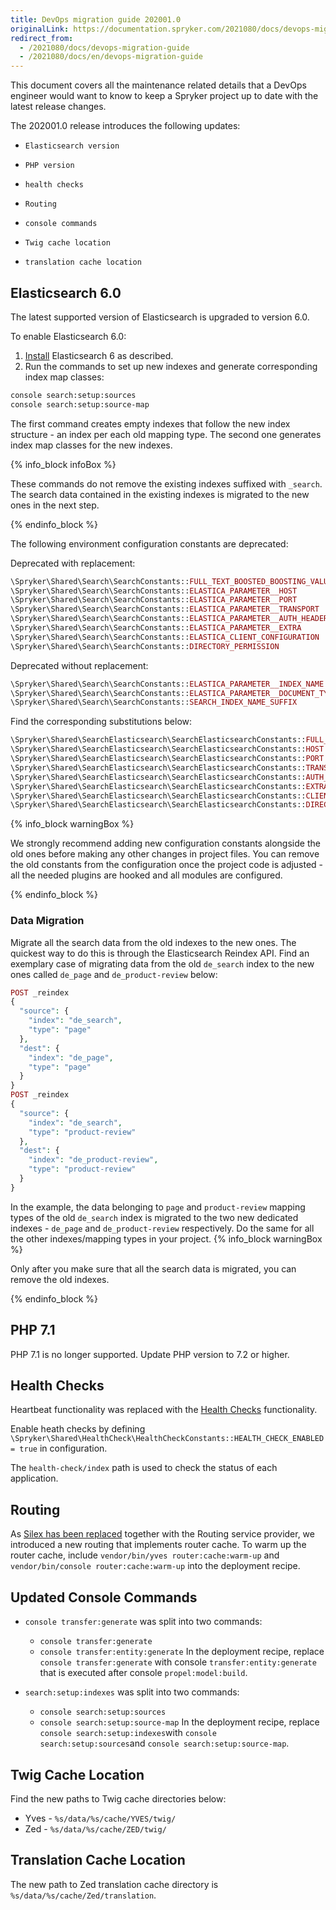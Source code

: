 ```yaml
---
title: DevOps migration guide 202001.0
originalLink: https://documentation.spryker.com/2021080/docs/devops-migration-guide
redirect_from:
  - /2021080/docs/devops-migration-guide
  - /2021080/docs/en/devops-migration-guide
---
```


This document covers all the maintenance related details that a DevOps engineer would want to know to keep a Spryker project up to date with the latest release changes.

The 202001.0 release introduces the following updates:

*     Elasticsearch version
*     PHP version 
*     health checks
*     Routing
*     console commands
*     Twig cache location
*     translation cache location

## Elasticsearch 6.0

The latest supported version of Elasticsearch is upgraded to version 6.0.

To enable Elasticsearch 6.0:

1. [Install](https://www.elastic.co/guide/en/elasticsearch/reference/6.8/install-elasticsearch.html) Elasticsearch 6 as described.
2. Run the commands to set up new indexes and generate corresponding index map classes:

```bash
console search:setup:sources
console search:setup:source-map
```

The first command creates empty indexes that follow the new index structure - an index per each old mapping type. The second one generates index map classes for the new indexes. 


{% info_block infoBox %}

These commands do not remove the existing indexes suffixed with `_search`. The search data contained in the existing indexes is migrated to the new ones in the next step. 

{% endinfo_block %}


The following environment configuration constants are deprecated:

Deprecated with replacement:

```php
\Spryker\Shared\Search\SearchConstants::FULL_TEXT_BOOSTED_BOOSTING_VALUE
\Spryker\Shared\Search\SearchConstants::ELASTICA_PARAMETER__HOST
\Spryker\Shared\Search\SearchConstants::ELASTICA_PARAMETER__PORT
\Spryker\Shared\Search\SearchConstants::ELASTICA_PARAMETER__TRANSPORT
\Spryker\Shared\Search\SearchConstants::ELASTICA_PARAMETER__AUTH_HEADER
\Spryker\Shared\Search\SearchConstants::ELASTICA_PARAMETER__EXTRA
\Spryker\Shared\Search\SearchConstants::ELASTICA_CLIENT_CONFIGURATION
\Spryker\Shared\Search\SearchConstants::DIRECTORY_PERMISSION
```

Deprecated without replacement:

```php
\Spryker\Shared\Search\SearchConstants::ELASTICA_PARAMETER__INDEX_NAME
\Spryker\Shared\Search\SearchConstants::ELASTICA_PARAMETER__DOCUMENT_TYPE
\Spryker\Shared\Search\SearchConstants::SEARCH_INDEX_NAME_SUFFIX
```

Find the corresponding substitutions below:
```php
\Spryker\Shared\SearchElasticsearch\SearchElasticsearchConstants::FULL_TEXT_BOOSTED_BOOSTING_VALUE
\Spryker\Shared\SearchElasticsearch\SearchElasticsearchConstants::HOST
\Spryker\Shared\SearchElasticsearch\SearchElasticsearchConstants::PORT
\Spryker\Shared\SearchElasticsearch\SearchElasticsearchConstants::TRANSPORT
\Spryker\Shared\SearchElasticsearch\SearchElasticsearchConstants::AUTH_HEADER
\Spryker\Shared\SearchElasticsearch\SearchElasticsearchConstants::EXTRA
\Spryker\Shared\SearchElasticsearch\SearchElasticsearchConstants::CLIENT_CONFIGURATION
\Spryker\Shared\SearchElasticsearch\SearchElasticsearchConstants::DIRECTORY_PERMISSION
```
{% info_block warningBox %}

We strongly recommend adding new configuration constants alongside the old ones before making any other changes in project files. You can remove the old constants from the configuration once the project code is adjusted - all the needed plugins are hooked and all modules are configured.

{% endinfo_block %}

### Data Migration

Migrate all the search data from the old indexes to the new ones. The quickest way to do this is through the Elasticsearch Reindex API.  Find an exemplary case of migrating data from the old `de_search` index to the new ones called `de_page` and `de_product-review` below:
```php
POST _reindex
{
  "source": {
    "index": "de_search",
    "type": "page"
  },
  "dest": {
    "index": "de_page",
    "type": "page"
  }
}
POST _reindex
{
  "source": {
    "index": "de_search",
    "type": "product-review"
  },
  "dest": {
    "index": "de_product-review",
    "type": "product-review"
  }
}
```

In the example, the data belonging to `page` and `product-review` mapping types of the old `de_search` index is migrated to the two new dedicated indexes - `de_page` and `de_product-review` respectively. Do the same for all the other indexes/mapping types in your project. 
{% info_block warningBox %}

Only after you make sure that all the search data is migrated, you can remove the old indexes.

{% endinfo_block %}


## PHP 7.1 

PHP 7.1 is no longer supported. Update PHP version to 7.2 or higher.

## Health Checks

Heartbeat functionality was replaced with the [Health Сhecks](/docs/scos/dev/migration-and-integration/202001.0/technical-enhancements/health-checks) functionality.

Enable heath checks by defining `\Spryker\Shared\HealthCheck\HealthCheckConstants::HEALTH_CHECK_ENABLED = true` in configuration.

The `health-check/index` path is used to check the status of each application.

## Routing

As [Silex has been replaced](/docs/scos/dev/migration-and-integration/202001.0/migration-concepts/silex-replacement/silex-replaceme) together with the Routing service provider, we introduced a new routing that implements router cache. To warm up the router cache, include `vendor/bin/yves router:cache:warm-up` and `vendor/bin/console router:cache:warm-up` into the deployment recipe.

## Updated Console Commands

* `console transfer:generate` was split into two commands:
    * `console transfer:generate`
    * `console transfer:entity:generate`
In the deployment recipe, replace `console transfer:generate` with console `transfer:entity:generate` that is executed after console `propel:model:build`.

* `search:setup:indexes` was split into two commands:
    * `console search:setup:sources`
    * `console search:setup:source-map`
In the deployment recipe, replace `console search:setup:indexes`with `console search:setup:sources`and `console search:setup:source-map`.

## Twig Cache Location

Find the new paths to Twig cache directories below:

* Yves - `%s/data/%s/cache/YVES/twig/`
* Zed - `%s/data/%s/cache/ZED/twig/`

## Translation Cache Location

The new path to Zed translation cache directory is `%s/data/%s/cache/Zed/translation`.

<!-- Last review date: Jan 31, 2020 by Serhii Chepela, Andrii Tserkovnyi -->

